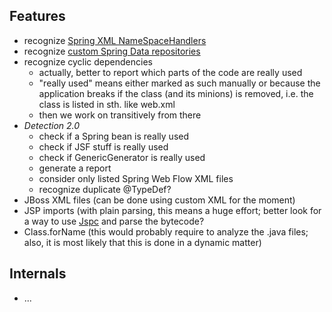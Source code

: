Features
--------
* recognize [Spring XML NameSpaceHandlers](http://docs.spring.io/spring/docs/3.2.x/spring-framework-reference/html/extensible-xml.html)
* recognize [custom Spring Data repositories](http://docs.spring.io/spring-data/data-commons/docs/1.6.x/reference/html/repositories.html#repositories.custom-implementations)
* recognize cyclic dependencies
    * actually, better to report which parts of the code are really used
    * "really used" means either marked as such manually or because the application breaks if the class (and its minions) is removed, i.e. the class is listed in sth. like web.xml
    * then we work on transitively from there
* _Detection 2.0_
    * check if a Spring bean is really used
    * check if JSF stuff is really used
    * check if GenericGenerator is really used
    * generate a report
    * consider only listed Spring Web Flow XML files
    * recognize duplicate @TypeDef?
* JBoss XML files (can be done using custom XML for the moment)
* JSP imports (with plain parsing, this means a huge effort; better look for a way to use [Jspc](http://mojo.codehaus.org/jspc-maven-plugin/) and parse the bytecode?
* Class.forName (this would probably require to analyze the .java files; also, it is most likely that this is done in a dynamic matter)

Internals
---------
* ...

